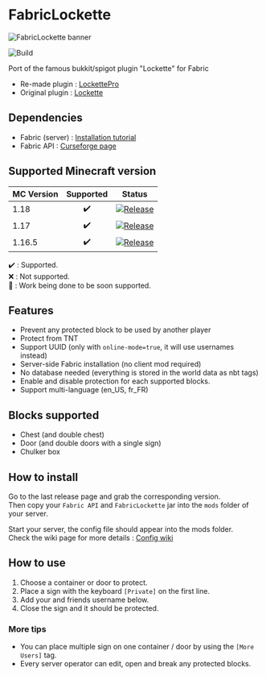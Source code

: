 # FabricLockette
![FabricLockette banner](./ressources/FabricLockette_banner.png)

![Build](https://github.com/DevEkode/FabricLockette/workflows/Build/badge.svg)

Port of the famous bukkit/spigot plugin "Lockette" for Fabric

* Re-made plugin :  [LockettePro](https://www.spigotmc.org/resources/lockettepro-for-1-14-1-15-1-16.74354/)
* Original plugin : [Lockette](https://www.spigotmc.org/resources/lockettepro-uuid-support-abandoned.20427/)

## Dependencies
* Fabric (server) : [Installation tutorial](https://fabricmc.net/use/)
* Fabric API : [Curseforge page](https://www.curseforge.com/minecraft/mc-mods/fabric-api)

## Supported Minecraft version

| MC Version |     Supported      | Status                                                                                                                                                                                                                 |
|------------|:------------------:|------------------------------------------------------------------------------------------------------------------------------------------------------------------------------------------------------------------------|
| 1.18       | :heavy_check_mark: | [![Release](https://github.com/DevEkode/FabricLockette/actions/workflows/release.yml/badge.svg?branch=ver%2F1.18.1&event=workflow_dispatch)](https://github.com/DevEkode/FabricLockette/actions/workflows/release.yml) |
| 1.17       | :heavy_check_mark: | [![Release](https://github.com/DevEkode/FabricLockette/actions/workflows/release.yml/badge.svg?branch=ver%2F1.17.1&event=workflow_dispatch)](https://github.com/DevEkode/FabricLockette/actions/workflows/release.yml) |
| 1.16.5     | :heavy_check_mark: | [![Release](https://github.com/DevEkode/FabricLockette/actions/workflows/release.yml/badge.svg?branch=ver%2F1.16.5&event=workflow_dispatch)](https://github.com/DevEkode/FabricLockette/actions/workflows/release.yml) |

:heavy_check_mark: : Supported.  
:x: : Not supported.  
:construction: : Work being done to be soon supported.

## Features
* Prevent any protected block to be used by another player
* Protect from TNT
* Support UUID (only with `online-mode=true`, it will use usernames instead)
* Server-side Fabric installation (no client mod required)
* No database needed (everything is stored in the world data as nbt tags)
* Enable and disable protection for each supported blocks.
* Support multi-language (en_US, fr_FR)

## Blocks supported
* Chest (and double chest)
* Door (and double doors with a single sign)
* Chulker box

## How to install
Go to the last release page and grab the corresponding version.  
Then copy your `Fabric API` and `FabricLockette` jar into the `mods` folder of your server.

Start your server, the config file should appear into the mods folder.  
Check the wiki page for more details : [Config wiki](https://github.com/DevEkode/FabricLockette/wiki/Config)

## How to use
1. Choose a container or door to protect.
2. Place a sign with the keyboard `[Private]` on the first line.
3. Add your and friends username below.
4. Close the sign and it should be protected.

### More tips
* You can place multiple sign on one container / door by using the `[More Users]` tag.
* Every server operator can edit, open and break any protected blocks.
